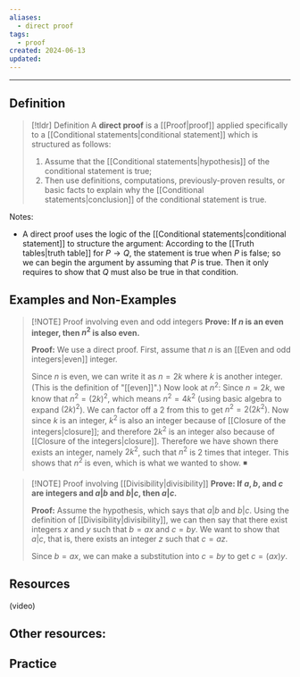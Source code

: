 ```yaml
---
aliases:
  - direct proof
tags:
  - proof
created: 2024-06-13
updated:
---
```

---
## Definition 

> [!tldr] Definition
> A **direct proof** is a [[Proof|proof]] applied specifically to a [[Conditional statements|conditional statement]] which is structured as follows: 
> 1. Assume that the [[Conditional statements|hypothesis]] of the conditional statement is true; 
> 2. Then use definitions, computations, previously-proven results, or basic facts to explain why the [[Conditional statements|conclusion]] of the conditional statement is true. 

Notes: 
- A direct proof uses the logic of the [[Conditional statements|conditional statement]] to structure the argument: According to the [[Truth tables|truth table]] for $P \rightarrow Q$, the statement is true when $P$ is false; so we can begin the argument by assuming that $P$ is true. Then it only requires to show that $Q$ must also be true in that condition. 

## Examples and Non-Examples


> [!NOTE] Proof involving even and odd integers
> **Prove: If $n$ is an even integer, then $n^2$ is also even.** 
> 
> **Proof:** We use a direct proof. First, assume that $n$ is an [[Even and odd integers|even]] integer. 
> 
> Since $n$ is even, we can write it as $n = 2k$ where $k$ is another integer. (This is the definition of "[[even]]".) Now look at $n^2$: Since $n = 2k$, we know that $n^2 = (2k)^2$, which means $n^2 = 4k^2$ (using basic algebra to expand $(2k)^2$). We can factor off a $2$ from this to get $n^2 = 2(2k^2)$. Now since $k$ is an integer, $k^2$ is also an integer because of [[Closure of the integers|closure]]; and therefore $2k^2$ is an integer also because of [[Closure of the integers|closure]]. Therefore we have shown there exists an integer, namely $2k^2$, such that $n^2$ is 2 times that integer. This shows that $n^2$ is even, which is what we wanted to show. ◾


> [!NOTE] Proof involving [[Divisibility|divisibility]]
> **Prove: If $a,b,$ and $c$ are integers and $a|b$ and $b|c$, then $a|c$.** 
> 
> **Proof:** Assume the hypothesis, which says that $a|b$ and $b|c$. Using the definition of [[Divisibility|divisibility]], we can then say that there exist integers $x$ and $y$ such that $b = ax$ and $c = by$. We want to show that $a|c$, that is, there exists an integer $z$ such that $c = az$. 
> 
> Since $b = ax$, we can make a substitution into $c = by$ to get $c = (ax)y$. 
> 
 





## Resources 

(video)

Other resources: 
- 

## Practice 
